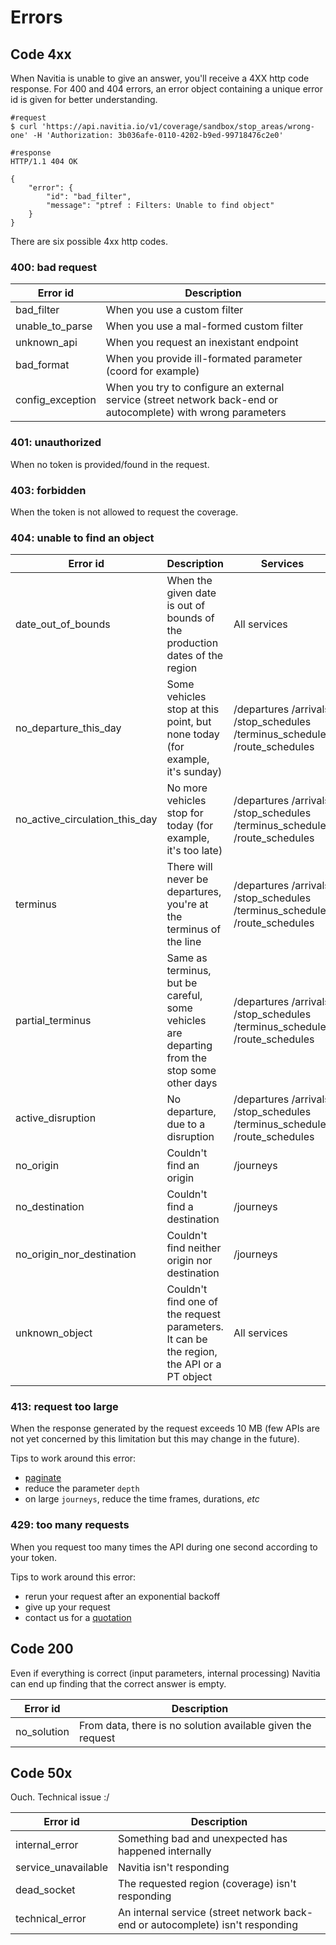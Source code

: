 # Errors

## Code 4xx

When Navitia is unable to give an answer, you'll receive a 4XX http code response. For 400 and 404 errors, an error object
containing a unique error id is given for better understanding.

```shell
#request
$ curl 'https://api.navitia.io/v1/coverage/sandbox/stop_areas/wrong-one' -H 'Authorization: 3b036afe-0110-4202-b9ed-99718476c2e0'

#response
HTTP/1.1 404 OK

{
    "error": {
        "id": "bad_filter",
        "message": "ptref : Filters: Unable to find object"
    }
}
```

There are six possible 4xx http codes.

### 400: bad request

| Error id          | Description                                                 |
|-------------------|-------------------------------------------------------------|
| bad_filter        | When you use a custom filter                                |
| unable_to_parse   | When you use a mal-formed custom filter                     |
| unknown_api       | When you request an inexistant endpoint                     |
| bad_format        | When you provide ill-formated parameter (coord for example) |
| config_exception  | When you try to configure an external service (street network back-end or autocomplete) with wrong parameters |


### 401: unauthorized

When no token is provided/found in the request.

### 403: forbidden

When the token is not allowed to request the coverage.

### 404: unable to find an object

| Error id                    | Description                                                                	| Services                  |
|-----------------------------|-----------------------------------------------------------------------------|---------------------------|
| date_out_of_bounds          | When the given date is out of bounds of the production dates of the region 	| All services              |
| no_departure_this_day       | Some vehicles stop at this point, but none today (for example, it's sunday) | /departures /arrivals /stop_schedules /terminus_schedules /route_schedules |
| no_active_circulation_this_day | No more vehicles stop for today (for example, it's too late)             | /departures /arrivals /stop_schedules /terminus_schedules /route_schedules |
| terminus                    | There will never be departures, you're at the terminus of the line          | /departures /arrivals /stop_schedules /terminus_schedules /route_schedules |
| partial_terminus            | Same as terminus, but be careful, some vehicles are departing from the stop some other days  | /departures /arrivals /stop_schedules /terminus_schedules /route_schedules |
| active_disruption           | No departure, due to a disruption                                           | /departures /arrivals /stop_schedules /terminus_schedules /route_schedules |
| no_origin                   | Couldn't find an origin                                                     | /journeys                 |
| no_destination              | Couldn't find a destination                                                 | /journeys                 |
| no_origin_nor_destination   | Couldn't find neither origin nor destination                                | /journeys                 |
| unknown_object              | Couldn't find one of the request parameters. It can be the region, the API or a PT object | All services              |

### 413: request too large

When the response generated by the request exceeds 10 MB (few APIs are not yet concerned by this limitation but this may change in the future).

Tips to work around this error:

* [paginate](#paging)
* reduce the parameter `depth`
* on large `journeys`, reduce the time frames, durations, _etc_

### 429: too many requests

When you request too many times the API during one second according to your token.

Tips to work around this error:

* rerun your request after an exponential backoff
* give up your request
* contact us for a [quotation](https://navitia.io/demande-de-devis/)

## Code 200

Even if everything is correct (input parameters, internal processing)
Navitia can end up finding that the correct answer is empty.

| Error id                    | Description                                                                |
|-----------------------------|----------------------------------------------------------------------------|
| no_solution                 | From data, there is no solution available given the request                |


## Code 50x

Ouch. Technical issue :/

| Error id            	| Description                                               				|
|-----------------------|---------------------------------------------------------------------------|
| internal_error	    | Something bad and unexpected has happened internally      				|
| service_unavailable	| Navitia isn't responding								                    |
| dead_socket		    | The requested region (coverage) isn't responding							|
| technical_error	    | An internal service (street network back-end or autocomplete)	isn't responding	|
